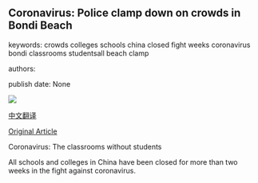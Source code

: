 ## Coronavirus: Police clamp down on crowds in Bondi Beach

keywords: crowds colleges schools china closed fight weeks coronavirus bondi classrooms studentsall beach clamp

authors: 

publish date: None

![](https://ichef.bbci.co.uk/news/1024/branded_news/10939/production/_111379876_p08796q6.jpg)

[中文翻译](Coronavirus%3A%20Police%20clamp%20down%20on%20crowds%20in%20Bondi%20Beach_zh.md)

[Original Article](https://www.bbc.com/news/world-australia-51988084)

Coronavirus: The classrooms without students

All schools and colleges in China have been closed for more than two weeks in the fight against coronavirus.